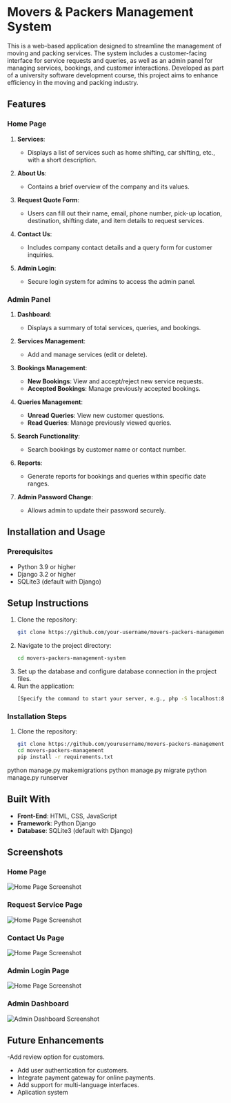 # Movers & Packers Management System  

This is a web-based application designed to streamline the management of moving and packing services. The system includes a customer-facing interface for service requests and queries, as well as an admin panel for managing services, bookings, and customer interactions. Developed as part of a university software development course, this project aims to enhance efficiency in the moving and packing industry.
## Features  

### Home Page  
1. **Services**:  
   - Displays a list of services such as home shifting, car shifting, etc., with a short description.  

2. **About Us**:  
   - Contains a brief overview of the company and its values.  

3. **Request Quote Form**:  
   - Users can fill out their name, email, phone number, pick-up location, destination, shifting date, and item details to request services.  

4. **Contact Us**:  
   - Includes company contact details and a query form for customer inquiries.  

5. **Admin Login**:  
   - Secure login system for admins to access the admin panel.

### Admin Panel  
1. **Dashboard**:  
   - Displays a summary of total services, queries, and bookings.  

2. **Services Management**:  
   - Add and manage services (edit or delete).  

3. **Bookings Management**:  
   - **New Bookings**: View and accept/reject new service requests.  
   - **Accepted Bookings**: Manage previously accepted bookings.  

4. **Queries Management**:  
   - **Unread Queries**: View new customer questions.  
   - **Read Queries**: Manage previously viewed queries.  

5. **Search Functionality**:  
   - Search bookings by customer name or contact number.  

6. **Reports**:  
   - Generate reports for bookings and queries within specific date ranges.  

7. **Admin Password Change**:  
   - Allows admin to update their password securely.
## Installation and Usage  

### Prerequisites  
- Python 3.9 or higher  
- Django 3.2 or higher  
- SQLite3 (default with Django)

## Setup Instructions
1. Clone the repository:
   ```bash
   git clone https://github.com/your-username/movers-packers-management-system.git
   ```
2. Navigate to the project directory:
   ```bash
   cd movers-packers-management-system
   ```
3. Set up the database and configure database connection in the project files.
4. Run the application:
   ```bash
   [Specify the command to start your server, e.g., php -S localhost:8000]
   ```

### Installation Steps  
1. Clone the repository:  
   ```bash
   git clone https://github.com/yourusername/movers-packers-management.git
   cd movers-packers-management
   pip install -r requirements.txt
python manage.py makemigrations
python manage.py migrate
python manage.py runserver

## Built With  
- **Front-End**: HTML, CSS, JavaScript  
- **Framework**: Python Django 
- **Database**: SQLite3 (default with Django)

## Screenshots
### Home Page
![Home Page Screenshot](C:\Users\MOULI\OneDrive\Pictures\Screenshots-Homepage.pmg)

### Request Service Page
![Home Page Screenshot](C:\Users\MOULI\OneDrive\Pictures\Screenshots-Homepage.pmg)

### Contact Us Page
![Home Page Screenshot](C:\Users\MOULI\OneDrive\Pictures\Screenshots-Homepage.pmg)

### Admin Login Page
![Home Page Screenshot](C:\Users\MOULI\OneDrive\Pictures\Screenshots-Homepage.pmg)

### Admin Dashboard
![Admin Dashboard Screenshot](path/to/dashboard-screenshot.png)


 ## Future Enhancements
 -Add review option for customers.
- Add user authentication for customers.
- Integrate payment gateway for online payments.
- Add support for multi-language interfaces.
- Aplication system

